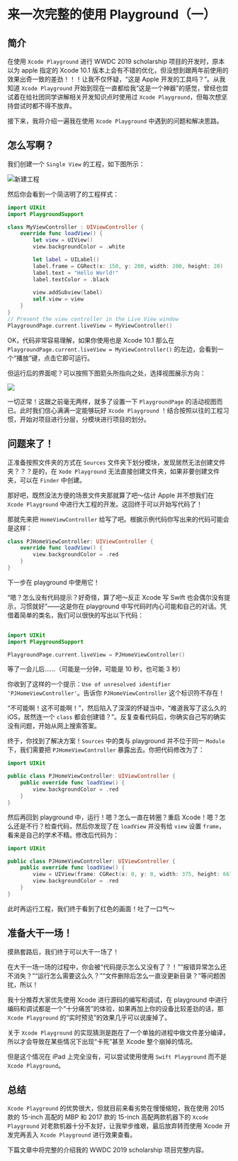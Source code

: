 # 来一次完整的使用 Playground（一）
## 简介
在使用 `Xcode Playground` 进行 WWDC 2019 scholarship 项目的开发时，原本以为 apple 指定的 Xcode 10.1 版本上会有不错的优化，但没想到跟两年前使用的效果出奇一致的差劲！！！让我不仅怀疑，“这是 Apple 开发的工具吗？”。从我知道 `Xcode Playground` 开始到现在一直都给我“这是一个神器”的感觉，曾经也尝试着在给社团同学讲解相关开发知识点时使用过 `Xcode Playground`，但每次想坚持尝试时都不得不放弃。

接下来，我将介绍一遍我在使用 `Xcode Playground` 中遇到的问题和解决思路。

## 怎么写啊？
我们创建一个 `Single View` 的工程，如下图所示：

![新建工程](https://i.loli.net/2019/03/18/5c8f5b13e8a57.jpg)

然后你会看到一个简洁明了的工程样式：

```Swift
import UIKit
import PlaygroundSupport

class MyViewController : UIViewController {
    override func loadView() {
        let view = UIView()
        view.backgroundColor = .white

        let label = UILabel()
        label.frame = CGRect(x: 150, y: 200, width: 200, height: 20)
        label.text = "Hello World!"
        label.textColor = .black
        
        view.addSubview(label)
        self.view = view
    }
}
// Present the view controller in the Live View window
PlaygroundPage.current.liveView = MyViewController()
```

OK，代码非常容易理解，如果你使用也是 Xcode 10.1 那么在 `PlaygroundPage.current.liveView = MyViewController()` 的左边，会看到一个“播放”键，点击它即可运行。

但运行后的界面呢？可以按照下图箭头所指向之处，选择视图展示方向：

![](https://i.loli.net/2019/03/18/5c8f5d43075a9.jpg)

一切正常！这跟之前毫无两样，就多了设置一下 `PlaygroundPage` 的活动视图而已。此时我们信心满满一定能够玩好 `Xcode Playground` ！结合按照以往的工程习惯，开始对项目进行分层，分模块进行项目的划分。

## 问题来了！
正准备按照文件夹的方式在 `Sources` 文件夹下划分模块，发现居然无法创建文件夹？？？是的，在 `Xode Playground` 无法直接创建文件夹，如果非要创建文件夹，可以在 `Finder` 中创建。

那好吧，既然没法方便的场景文件夹那就算了吧～估计 Apple 并不想我们在 `Xcode Playground` 中进行大工程的开发。这回终于可以开始写代码了！

那就先来把 `HomeViewController` 给写了吧。根据示例代码你写出来的代码可能会是这样：

```Swift
class PJHomeViewController: UIViewController {
    override func loadView() {
        view.backgroundColor = .red
    }
}
```

下一步在 playground 中使用它！

“嗯？怎么没有代码提示？好奇怪，算了吧～反正 Xcode 写 Swift 也会偶尔没有提示，习惯就好”——这是你在 playground 中写代码时内心可能和自己的对话。凭借着简单的类名，我们可以很快的写出以下代码：

```Swift
  
import UIKit
import PlaygroundSupport

PlaygroundPage.current.liveView = PJHomeViewController()
```

等了一会儿后......（可能是一分钟，可能是 10 秒，也可能 3 秒）

你收到了这样的一个提示：`Use of unresolved identifier 'PJHomeViewController'`。告诉你 `PJHomeViewController` 这个标识符不存在！

“不可能啊！这不可能啊！”，然后陷入了深深的怀疑当中，“难道我写了这么久的 iOS，居然连一个 `class` 都会创建错？”。反复查看代码后，你确实自己写的确实没有问题，开始从网上搜索答案。

终于，你找到了解决方案！`Sources` 中的类与 playground 并不位于同一 `Module` 下，我们需要把 `PJHomeViewController` 暴露出去。你把代码修改为了：

```Swift
import UIKit

public class PJHomeViewController: UIViewController {
    public override func loadView() {
        view.backgroundColor = .red
    }
}
```

然后再回到 playground 中，运行！嗯？怎么一直在转圈？重启 Xcode！嗯？怎么还是不行？检查代码，然后你发现了在 `loadView` 并没有给 `view` 设置 `frame`，看来是自己的学术不精。修改后代码为：

```Swift
import UIKit

public class PJHomeViewController: UIViewController {
    public override func loadView() {
        view = UIView(frame: CGRect(x: 0, y: 0, width: 375, height: 667))
        view.backgroundColor = .red
    }
}
```

此时再运行工程，我们终于看到了红色的画面！吐了一口气～

## 准备大干一场！
摸熟套路后，我们终于可以大干一场了！

在大干一场一场的过程中，你会被“代码提示怎么又没有了？！”“报错异常怎么还不消失？”“运行怎么需要这么久？”“文件删除后怎么一直没更新目录？”等问题困扰，所以！

我十分推荐大家优先使用 Xcode 进行源码的编写和调试，在 playground 中进行编码和调试都是一个“十分痛苦”的体验，如果再加上你的设备比较差劲的话，那 `Xcode Playground` 的“实时预览”的效果几乎可以说废掉了。

关于 `Xcode Playground` 的实现猜测是跑在了一个单独的进程中做文件差分编译，所以才会导致在某些情况下出现“卡死”甚至 Xcode 整个崩掉的情况。

但是这个情况在 iPad 上完全没有，可以尝试使用使用 `Swift Playground` 而不是 `Xcode Playground`。

## 总结
`Xcode Playground` 的优势很大，但就目前来看劣势在慢慢缩短，我在使用 2015 款的 15-inch 高配的 MBP 和 2017 款的 15-inch 高配两款机器下的 `Xcode Playground` 对老款机器十分不友好，让我举步维艰，最后放弃转而使用 Xcode 开发完再丢入  `Xcode Playground` 进行效果查看。

下篇文章中将完整的介绍我的 WWDC 2019 scholarship 项目完整内容。
